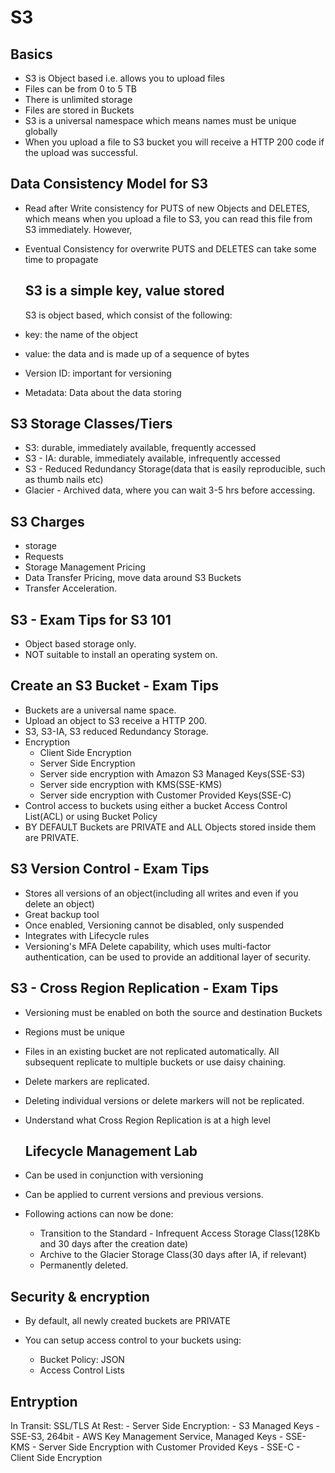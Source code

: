 S3
==

Basics
------

-	S3 is Object based i.e. allows you to upload files
-	Files can be from 0 to 5 TB
-	There is unlimited storage
-	Files are stored in Buckets
-	S3 is a universal namespace which means names must be unique globally
-	When you upload a file to S3 bucket you will receive a HTTP 200 code if the upload was successful.

Data Consistency Model for S3
-----------------------------

-	Read after Write consistency for PUTS of new Objects and DELETES, which means when you upload a file to S3, you can read this file from S3 immediately. However,
-	Eventual Consistency for overwrite PUTS and DELETES can take some time to propagate

	S3 is a simple key, value stored
	--------------------------------

	S3 is object based, which consist of the following:

-	key: the name of the object

-	value: the data and is made up of a sequence of bytes

-	Version ID: important for versioning

-	Metadata: Data about the data storing

S3 Storage Classes/Tiers
------------------------

-	S3: durable, immediately available, frequently accessed
-	S3 - IA: durable, immediately available, infrequently accessed
-	S3 - Reduced Redundancy Storage(data that is easily reproducible, such as thumb nails etc)
-	Glacier - Archived data, where you can wait 3-5 hrs before accessing.

S3 Charges
----------

-	storage
-	Requests
-	Storage Management Pricing
-	Data Transfer Pricing, move data around S3 Buckets
-	Transfer Acceleration.

S3 - Exam Tips for S3 101
-------------------------

-	Object based storage only.
-	NOT suitable to install an operating system on.

Create an S3 Bucket - Exam Tips
-------------------------------

-	Buckets are a universal name space.
-	Upload an object to S3 receive a HTTP 200.
-	S3, S3-IA, S3 reduced Redundancy Storage.
-	Encryption
	-	Client Side Encryption
	-	Server Side Encryption
	-	Server side encryption with Amazon S3 Managed Keys(SSE-S3)
	-	Server side encryption with KMS(SSE-KMS)
	-	Server side encryption with Customer Provided Keys(SSE-C)
-	Control access to buckets using either a bucket Access Control List(ACL) or using Bucket Policy
-	BY DEFAULT Buckets are PRIVATE and ALL Objects stored inside them are PRIVATE.

S3 Version Control - Exam Tips
------------------------------

-	Stores all versions of an object(including all writes and even if you delete an object)
-	Great backup tool
-	Once enabled, Versioning cannot be disabled, only suspended
-	Integrates with Lifecycle rules
-	Versioning's MFA Delete capability, which uses multi-factor authentication, can be used to provide an additional layer of security.

S3 - Cross Region Replication - Exam Tips
-----------------------------------------

-	Versioning must be enabled on both the source and destination Buckets
-	Regions must be unique
-	Files in an existing bucket are not replicated automatically. All subsequent replicate to multiple buckets or use daisy chaining.
-	Delete markers are replicated.
-	Deleting individual versions or delete markers will not be replicated.
-	Understand what Cross Region Replication is at a high level

	Lifecycle Management Lab
	------------------------

-	Can be used in conjunction with versioning

-	Can be applied to current versions and previous versions.

-	Following actions can now be done:

	-	Transition to the Standard - Infrequent Access Storage Class(128Kb and 30 days after the creation date)
	-	Archive to the Glacier Storage Class(30 days after IA, if relevant)
	-	Permanently deleted.

Security & encryption
---------------------

-	By default, all newly created buckets are PRIVATE

-	You can setup access control to your buckets using:

	-	Bucket Policy: JSON
	-	Access Control Lists

Entryption
----------

In Transit: SSL/TLS At Rest: - Server Side Encryption: - S3 Managed Keys - SSE-S3, 264bit - AWS Key Management Service, Managed Keys - SSE-KMS - Server Side Encryption with Customer Provided Keys - SSE-C - Client Side Encryption
